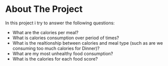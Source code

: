 # About The Project
In this project i try to answer the following questions:  
- What are the calories per meal?  
- What is calories consumption over period of times?  
- What is the realtionship between calories and meal type (such as are we consuming too much calories for Dinner)?  
- What are my most unhealthy food consumption?  
- What is the calories for each food score?  
